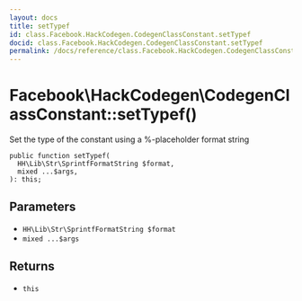 ```yaml
---
layout: docs
title: setTypef
id: class.Facebook.HackCodegen.CodegenClassConstant.setTypef
docid: class.Facebook.HackCodegen.CodegenClassConstant.setTypef
permalink: /docs/reference/class.Facebook.HackCodegen.CodegenClassConstant.setTypef.md
---
```

# Facebook\\HackCodegen\\CodegenClassConstant::setTypef()




Set the type of the constant using a %-placeholder format string




``` Hack
public function setTypef(
  HH\Lib\Str\SprintfFormatString $format,
  mixed ...$args,
): this;
```




## Parameters




* ` HH\Lib\Str\SprintfFormatString $format `
* ` mixed ...$args `




## Returns




- ` this `